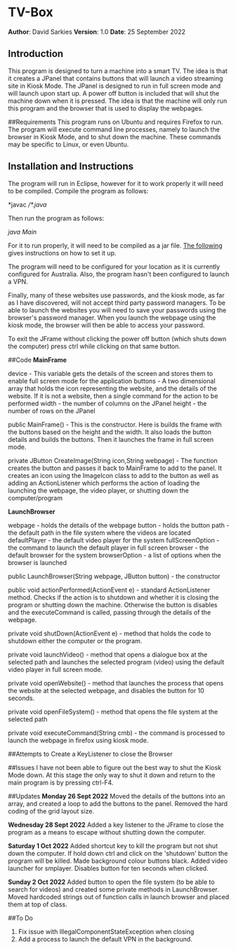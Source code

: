 # TV-Box
**Author**: David Sarkies
**Version**: 1.0
**Date**: 25 September 2022

## Introduction
This program is designed to turn a machine into a smart TV. The idea is that it creates a JPanel
that contains buttons that will launch a video streaming site in Kiosk Mode. The JPanel is designed
to run in full screen mode and will launch upon start up. A power off button is included that will
shut the machine down when it is pressed. The idea is that the machine will only run this program
and the browser that is used to display the webpages.

##Requirements
This program runs on Ubuntu and requires Firefox to run. The program will execute command line
processes, namely to launch the browser in Kiosk Mode, and to shut down the machine. These commands
may be specific to Linux, or even Ubuntu.

## Installation and Instructions
The program will run in Eclipse, however for it to work properly it will need to be compiled. 
Compile the program as follows:

*javac *\/\*.java*

Then run the program as follows:

*java Main*

For it to run properly, it will need to be compiled as a jar file. [The following](https://gnomeshell.wordpress.com/2011/08/28/manage-the-startup-applications/) gives instructions on how to set it up.  

The program will need to be configured for your location as it is currently configured for 
Australia. Also, the program hasn't been configured to launch a VPN.

Finally, many of these websites use passwords, and the kiosk mode, as far as I have discovered, will not accept third party password managers. To be able to launch the websites you will need to save your passwords using the browser's password manager. When you launch the webpage using the kiosk mode, the browser will then be able to access your password.

To exit the JFrame without clicking the power off button (which shuts down the computer) press ctrl
while clicking on that same button.

##Code
**MainFrame**

device - This variable gets the details of the screen and stores them to enable full screen mode
         for the application
buttons - A two dimensional array that holds the icon representing the website, and the details of
         the website. If it is not a website, then a single command for the action to be performed
width - the number of columns on the JPanel
height - the number of rows on the JPanel

public MainFrame() - This is the constructor. Here is builds the frame with the buttons based on the 
        height and the width. It also loads the button details and builds the buttons. Then it 
        launches the frame in full screen mode.

private JButton CreateImage(String icon,String webpage) - The function creates the button and passes
        it back to MainFrame to add to the panel. It creates an icon using the ImageIcon class to add 
        to the button as well as adding an ActionListener which performs the action of loading the
        launching the webpage, the video player, or shutting down the computer/program

**LaunchBrowser**

webpage - holds the details of the webpage
button - holds the button
path - the default path in the file system where the videos are located
defaultPlayer - the default video player for the system
fullScreenOption - the command to launch the default player in full screen
browser - the default browser for the system
browserOption - a list of options when the browser is launched

public LaunchBrowser(String webpage, JButton button) - the constructor

public void actionPerformed(ActionEvent e) - standard ActionListener method. Checks if the action
        is to shutdown and whether it is closing the program or shutting down the machine. Otherwise
        the button is disables and the executeCommand is called, passing through the details of the
        webpage.
        
private void shutDown(ActionEvent e) - method that holds the code to shutdown either the computer
        or the program.
        
private void launchVideo() - method that opens a dialogue box at the selected path and launches the
        selected program (video) using the default video player in full screen mode.
        
private void openWebsite() - method that launches the process that opens the website at the selected
        webpage, and disables the button for 10 seconds.

private void openFileSystem() - method that opens the file system at the selected path

private void executeCommand(String cmb) - the command is processed to launch the webpage in firefox
        using kiosk mode.



##Attempts to Create a KeyListener to close the Browser

##Issues
I have not been able to figure out the best way to shut the Kiosk Mode down. At this stage the only
way to shut it down and return to the main program is by pressing ctrl-F4.

##Updates
**Monday 26 Sept 2022**
Moved the details of the buttons into an array, and created a loop to add the buttons to the panel.
Removed the hard coding of the grid layout size.

**Wednesday 28 Sept 2022**
Added a key listener to the JFrame to close the program as a means to escape without shutting down the computer.

**Saturday 1 Oct 2022**
Added shortcut key to kill the program but not shut down the computer. If hold down ctrl and click
on the 'shutdown' button the program will be killed.  Made background colour buttons black. Added
video launcher for smplayer. Disables button for ten seconds when clicked.

**Sunday 2 Oct 2022**
Added button to open the file system (to be able to search for videos) and created some private
methods in LaunchBrowser. Moved hardcoded strings out of function calls in launch browser and
placed them at top of class.

##To Do
1. Fix issue with IllegalComponentStateException when closing
2. Add a process to launch the default VPN in the background.

